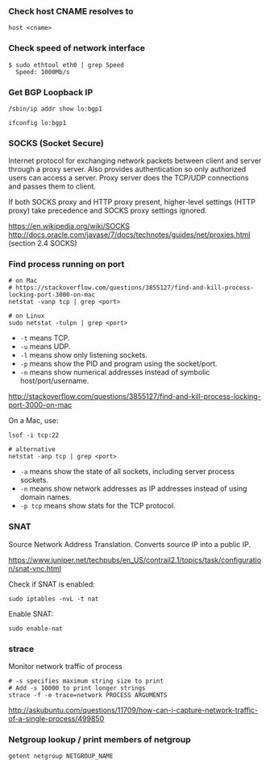### Check host CNAME resolves to

```
host <cname>
```


### Check speed of network interface

```
$ sudo ethtool eth0 | grep Speed
  Speed: 1000Mb/s
```


### Get BGP Loopback IP

```
/sbin/ip addr show lo:bgp1

ifconfig lo:bgp1
```


### SOCKS (Socket Secure)

Internet protocol for exchanging network packets between client and server through a proxy server. Also provides authentication so only authorized users can access a server. Proxy server does the TCP/UDP connections and passes them to client.

If both SOCKS proxy and HTTP proxy present, higher-level settings (HTTP proxy) take precedence and SOCKS proxy settings ignored.

https://en.wikipedia.org/wiki/SOCKS
http://docs.oracle.com/javase/7/docs/technotes/guides/net/proxies.html (section 2.4 SOCKS)


### Find process running on port

```
# on Mac
# https://stackoverflow.com/questions/3855127/find-and-kill-process-locking-port-3000-on-mac
netstat -vanp tcp | grep <port>

# on Linux
sudo netstat -tulpn | grep <port>
```

* `-t` means TCP.
* `-u` means UDP.
* `-l` means show only listening sockets.
* `-p` means show the PID and program using the socket/port.
* `-n` means show numerical addresses instead of symbolic host/port/username.

http://stackoverflow.com/questions/3855127/find-and-kill-process-locking-port-3000-on-mac

On a Mac, use:
```
lsof -i tcp:22

# alternative
netstat -anp tcp | grep <port>
```
* `-a` means show the state of all sockets, including server process sockets.
* `-n` means show network addresses as IP addresses instead of using domain names.
* `-p tcp` means show stats for the TCP protocol.


### SNAT

Source Network Address Translation. Converts source IP into a public IP.

https://www.juniper.net/techpubs/en_US/contrail2.1/topics/task/configuration/snat-vnc.html

Check if SNAT is enabled:

```
sudo iptables -nvL -t nat
```

Enable SNAT:

```
sudo enable-nat
```


### strace

Monitor network traffic of process

```
# -s specifies maximum string size to print
# Add -s 10000 to print longer strings
strace -f -e trace=network PROCESS ARGUMENTS
```

http://askubuntu.com/questions/11709/how-can-i-capture-network-traffic-of-a-single-process/499850


### Netgroup lookup / print members of netgroup

```
getent netgroup NETGROUP_NAME
```
